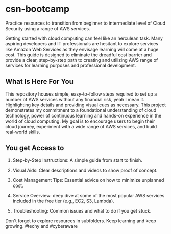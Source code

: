 # csn-bootcamp
Practice resources to transition from beginner to intermediate level of Cloud Security using a range of AWS services.

Getting started with cloud computing can feel like an herculean task. Many aspiring developers and IT professionals are hesitant to explore services like Amazon Web Services as they envisage learning will come at a huge cost. This guide is designed to eliminate the dreadful cost barrier and provide a clear, step-by-step path to creating and utilizing AWS range of services for learning purposes and professional development.

## What Is Here For You
This repository houses simple, easy-to-follow steps required to set up a number of AWS services without any financial risk, yeah I mean it. Highlighting key details and providing visual cues as necessary. This project demonstrates my commitment to a foundational understanding of cloud technology, power of continuous learning and hands-on experience in the world of cloud computing. My goal is to encourage users to begin their cloud journey, experiment with a wide range of AWS services, and build real-world skills.

## You get Access to
1. Step-by-Step Instructions: A simple guide from start to finish.

2. Visual Aids: Clear descriptions and videos to show proof of concept.

3. Cost Management Tips: Essential advice on how to minimize unplanned cost.

4. Service Overview: deep dive at some of the most popular AWS services included in the free tier (e.g., EC2, S3, Lambda).

5. Troubleshooting: Common issues and what to do if you get stuck.


Don't forget to explore resources in subfolders. Keep learning and keep growing. #techy and #cyberaware

